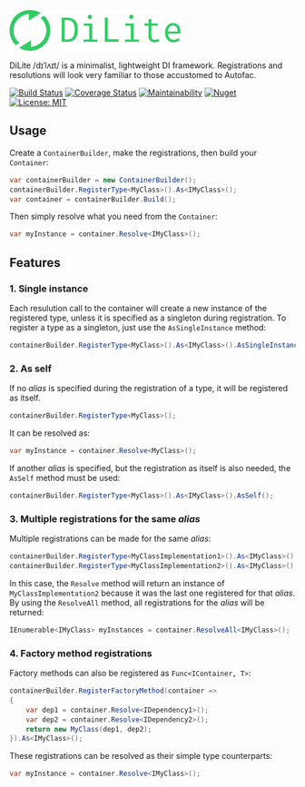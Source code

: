 ![DiLite](/logo.png)

DiLite /dɪˈlʌɪt/ is a minimalist, lightweight DI framework. Registrations and resolutions will look very familiar to those accustomed to Autofac.

[![Build Status](https://travis-ci.com/balazs-kis/dilite.svg?branch=master)](https://travis-ci.com/balazs-kis/dilite)
[![Coverage Status](https://coveralls.io/repos/github/balazs-kis/dilite/badge.svg?branch=master)](https://coveralls.io/github/balazs-kis/dilite?branch=master)
[![Maintainability](https://api.codeclimate.com/v1/badges/e9ed8962ba108183aa1e/maintainability)](https://codeclimate.com/github/balazs-kis/dilite/maintainability)
[![Nuget](https://img.shields.io/nuget/v/di-lite)](https://www.nuget.org/packages/di-lite)
[![License: MIT](https://img.shields.io/badge/License-MIT-yellow.svg)](https://opensource.org/licenses/MIT)

## Usage

Create a `ContainerBuilder`, make the registrations, then build your `Container`:
```csharp
var containerBuilder = new ContainerBuilder();
containerBuilder.RegisterType<MyClass>().As<IMyClass>();
var container = containerBuilder.Build();
```
Then simply resolve what you need from the `Container`:
```csharp
var myInstance = container.Resolve<IMyClass>();
```


## Features

### 1. Single instance
Each resulution call to the container will create a new instance of the registered type, unless it is specified as a singleton during registration. To register a type as a singleton, just use the `AsSingleInstance` method:
```csharp
containerBuilder.RegisterType<MyClass>().As<IMyClass>().AsSingleInstance();
```

### 2. As self
If no *alias* is specified during the registration of a type, it will be registered as itself.
```csharp
containerBuilder.RegisterType<MyClass>();
```
It can be resolved as:
```csharp
var myInstance = container.Resolve<MyClass>();
```

If another *alias* is specified, but the registration as itself is also needed, the `AsSelf` method must be used:
```csharp
containerBuilder.RegisterType<MyClass>().As<IMyClass>().AsSelf();
```

### 3. Multiple registrations for the same *alias*
Multiple registrations can be made for the same *alias*:
```csharp
containerBuilder.RegisterType<MyClassImplementation1>().As<IMyClass>();
containerBuilder.RegisterType<MyClassImplementation2>().As<IMyClass>();
```
In this case, the `Resolve` method will return an instance of `MyClassImplementation2` because it was the last one registered for that *alias*. By using the `ResolveAll` method, all registrations for the *alias* will be returned:
```csharp
IEnumerable<IMyClass> myInstances = container.ResolveAll<IMyClass>();
```

### 4. Factory method registrations
Factory methods can also be registered as `Func<IContainer, T>`:
```csharp
containerBuilder.RegisterFactoryMethod(container =>
{
    var dep1 = container.Resolve<IDependency1>();
    var dep2 = container.Resolve<IDependency2>();
    return new MyClass(dep1, dep2);
}).As<IMyClass>();
```
These registrations can be resolved as their simple type counterparts:
```csharp
var myInstance = container.Resolve<IMyClass>();
```
